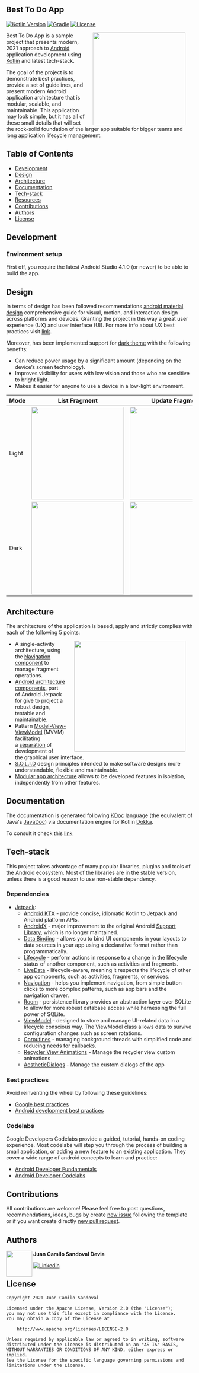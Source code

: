 ## Best To Do App
[![Kotlin Version](https://img.shields.io/badge/kotlin-1.4.10-blue.svg)](http://kotlinlang.org/)
[![Gradle](https://img.shields.io/badge/gradle-6.6.1-blue.svg)](https://lv.binarybabel.org/catalog/gradle/latest)
[![License](https://img.shields.io/badge/License-Apache%202.0-lightgrey.svg)](http://www.apache.org/licenses/LICENSE-2.0)

<img src="best_todo_git.gif" width="250" align="right" hspace="20">

Best To Do App is a sample project that presents modern, 2021 approach to [Android](https://www.android.com/) application development using [Kotlin](https://kotlinlang.org/) and latest tech-stack.

The goal of the project is to demonstrate best practices, provide a set of guidelines, and present modern Android
application architecture that is modular, scalable, and maintainable. This application may look simple, but it
has all of these small details that will set the rock-solid foundation of the larger app suitable for bigger teams and
long application lifecycle management.

## Table of Contents

-   [Development](https://github.com/juanchosandox90/BestToDoApp#development)
-   [Design](https://github.com/juanchosandox90/BestToDoApp#design)
-   [Architecture](https://github.com/juanchosandox90/BestToDoApp#architecture)
-   [Documentation](https://github.com/juanchosandox90/BestToDoApp#documentation)
-   [Tech-stack](https://github.com/juanchosandox90/BestToDoApp#tech-stack)
-   [Resources](https://github.com/juanchosandox90/BestToDoApp#resources)
-   [Contributions](https://github.com/juanchosandox90/BestToDoApp#contributions)
-   [Authors](https://github.com/juanchosandox90/BestToDoApp#authors)
-   [License](https://github.com/juanchosandox90/BestToDoApp#license)

## Development

### Environment setup

First off, you require the latest Android Studio 4.1.0 (or newer) to be able to build the app.

## Design

In terms of design has been followed recommendations [android material design](https://developer.android.com/guide/topics/ui/look-and-feel) comprehensive guide for visual, motion, and interaction design across platforms and devices. Granting the project in this way a great user experience (UX) and user interface (UI). For more info about UX best practices visit [link](https://developer.android.com/topic/google-play-instant/best-practices/apps).

Moreover, has been implemented support for [dark theme](https://developer.android.com/guide/topics/ui/look-and-feel/darktheme) with the following benefits:
-   Can reduce power usage by a significant amount (depending on the device’s screen technology).
-   Improves visibility for users with low vision and those who are sensitive to bright light.
-   Makes it easier for anyone to use a device in a low-light environment.

| Mode  | List Fragment                                                        | Update Fragment                                                          | Add Fragment                                                          |
|-------|--------------------------------------------------------------------------|------------------------------------------------------------------------------|---------------------------------------------------------------------------|
| Light | <img src="bestdark01.jpg" width="250"> | <img src="bestdark02.jpg" width="250"> | <img src="bestdark03.jpg" width="250"> |
| Dark  | <img src="bestlight01.jpg" width="250">  | <img src="bestlight02.jpg" width="250">  | <img src="bestlight03.jpg" width="250">  |

## Architecture

The architecture of the application is based, apply and strictly complies with each of the following 5 points:

<img src="architecture.png" width="300" align="right" hspace="20">

-   A single-activity architecture, using the [Navigation component](https://developer.android.com/guide/navigation/navigation-getting-started) to manage fragment operations.
-   [Android architecture components](https://developer.android.com/topic/libraries/architecture/), part of Android Jetpack for give to project a robust design, testable and maintainable.
-   Pattern [Model-View-ViewModel](https://en.wikipedia.org/wiki/Model%E2%80%93view%E2%80%93viewmodel) (MVVM) facilitating a [separation](https://en.wikipedia.org/wiki/Separation_of_concerns) of development of the graphical user interface.
-   [S.O.L.I.D](https://en.wikipedia.org/wiki/SOLID) design principles intended to make software designs more understandable, flexible and maintainable.
-   [Modular app architecture](https://proandroiddev.com/build-a-modular-android-app-architecture-25342d99de82) allows to be developed features in isolation, independently from other features.


## Documentation

The documentation is generated following [KDoc](https://kotlinlang.org/docs/reference/kotlin-doc.html) language (the equivalent of Java's [JavaDoc](https://en.wikipedia.org/wiki/Javadoc)) via documentation engine for Kotlin [Dokka](https://github.com/Kotlin/dokka).

To consult it check this [link](https://github.com/juanchosandox90/BestToDoApp)

## Tech-stack

This project takes advantage of many popular libraries, plugins and tools of the Android ecosystem. Most of the libraries are in the stable version, unless there is a good reason to use non-stable dependency.

### Dependencies

-   [Jetpack](https://developer.android.com/jetpack):
    -   [Android KTX](https://developer.android.com/kotlin/ktx.html) - provide concise, idiomatic Kotlin to Jetpack and Android platform APIs.
    -   [AndroidX](https://developer.android.com/jetpack/androidx) - major improvement to the original Android [Support Library](https://developer.android.com/topic/libraries/support-library/index), which is no longer maintained.
    -   [Data Binding](https://developer.android.com/topic/libraries/data-binding/) - allows you to bind UI components in your layouts to data sources in your app using a declarative format rather than programmatically.
    -   [Lifecycle](https://developer.android.com/topic/libraries/architecture/lifecycle) - perform actions in response to a change in the lifecycle status of another component, such as activities and fragments.
    -   [LiveData](https://developer.android.com/topic/libraries/architecture/livedata) - lifecycle-aware, meaning it respects the lifecycle of other app components, such as activities, fragments, or services.
    -   [Navigation](https://developer.android.com/guide/navigation/) - helps you implement navigation, from simple button clicks to more complex patterns, such as app bars and the navigation drawer.
    -   [Room](https://developer.android.com/topic/libraries/architecture/room) - persistence library provides an abstraction layer over SQLite to allow for more robust database access while harnessing the full power of SQLite.
    -   [ViewModel](https://developer.android.com/topic/libraries/architecture/viewmodel) - designed to store and manage UI-related data in a lifecycle conscious way. The ViewModel class allows data to survive configuration changes such as screen rotations.
    -   [Coroutines](https://kotlinlang.org/docs/reference/coroutines-overview.html) - managing background threads with simplified code and reducing needs for callbacks.
    -   [Recycler View Animations](https://github.com/wasabeef/recyclerview-animators) - Manage the recycler view custom animations
    -   [AestheticDialogs](https://github.com/gabriel-TheCode/AestheticDialogs) - Manage the custom dialogs of the app

### Best practices

Avoid reinventing the wheel by following these guidelines:

-   [Google best practices](https://developer.android.com/distribute/best-practices)
-   [Android development best practices](https://github.com/futurice/android-best-practices)

### Codelabs

Google Developers Codelabs provide a guided, tutorial, hands-on coding experience. Most codelabs will step you through the process of building a small application, or adding a new feature to an existing application. They cover a wide range of android concepts to learn and practice:

-   [Android Developer Fundamentals](https://developer.android.com/courses/fundamentals-training/toc-v2)
-   [Android Developer Codelabs](https://codelabs.developers.google.com/?cat=Android)

## Contributions

All contributions are welcome!
Please feel free to post questions, recommendations, ideas, bugs by create [new issue](https://github.com/juanchosandox90/BestToDoApp/issues) following the template or if you want create directly [new pull request](https://github.com/juanchosandox90/BestToDoApp/pulls).

## Authors

<a href="https://www.facebook.com/costa27/" target="_blank">
  <img src="https://avatars.githubusercontent.com/u/19155273?s=400&u=a68489b42c03f3e4b9507a055841365f12a1ff12&v=4" width="70" align="left">
</a>

**Juan Camilo Sandoval Devia**

[![Linkedin](https://img.shields.io/badge/-linkedin-grey?logo=linkedin)](https://www.linkedin.com/in/juan-sandoval-a33955a5/)

## License

```license
Copyright 2021 Juan Camilo Sandoval

Licensed under the Apache License, Version 2.0 (the "License");
you may not use this file except in compliance with the License.
You may obtain a copy of the License at

    http://www.apache.org/licenses/LICENSE-2.0

Unless required by applicable law or agreed to in writing, software
distributed under the License is distributed on an "AS IS" BASIS,
WITHOUT WARRANTIES OR CONDITIONS OF ANY KIND, either express or implied.
See the License for the specific language governing permissions and
limitations under the License.
```
